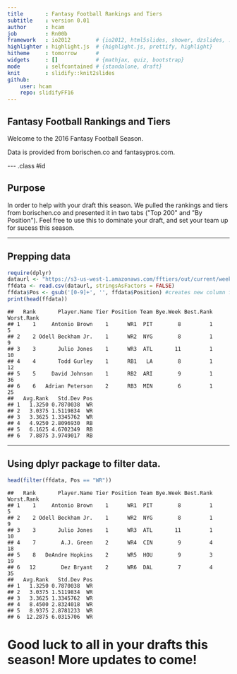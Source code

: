 ```yaml
---
title       : Fantasy Football Rankings and Tiers
subtitle    : version 0.01
author      : hcam
job         : Rn00b
framework   : io2012        # {io2012, html5slides, shower, dzslides, ...}
highlighter : highlight.js  # {highlight.js, prettify, highlight}
hitheme     : tomorrow      # 
widgets     : []            # {mathjax, quiz, bootstrap}
mode        : selfcontained # {standalone, draft}
knit        : slidify::knit2slides
github:
    user: hcam
    repo: slidifyFF16
---
```


## Fantasy Football Rankings and Tiers

Welcome to the 2016 Fantasy Football Season. 

Data is provided from borischen.co and fantasypros.com.


--- .class #id 

## Purpose

In order to help with your draft this season.  We pulled the rankings and tiers from borischen.co and presented it in two tabs ("Top 200" and "By Position").  Feel free to use this to dominate your draft, and set your team up for sucess this season.  

---

## Prepping data


```r
require(dplyr)
dataurl <- "https://s3-us-west-1.amazonaws.com/fftiers/out/current/weekly-ALL.csv"
ffdata <- read.csv(dataurl, stringsAsFactors = FALSE)
ffdata$Pos <- gsub('[0-9]+', '', ffdata$Position) #creates new column for Position
print(head(ffdata))
```

```
##   Rank       Player.Name Tier Position Team Bye.Week Best.Rank Worst.Rank
## 1    1     Antonio Brown    1      WR1  PIT        8         1          5
## 2    2 Odell Beckham Jr.    1      WR2  NYG        8         1          9
## 3    3       Julio Jones    1      WR3  ATL       11         1         10
## 4    4       Todd Gurley    1      RB1   LA        8         1         12
## 5    5     David Johnson    1      RB2  ARI        9         1         36
## 6    6   Adrian Peterson    2      RB3  MIN        6         1         25
##   Avg.Rank   Std.Dev Pos
## 1   1.3250 0.7870038  WR
## 2   3.0375 1.5119834  WR
## 3   3.3625 1.3345762  WR
## 4   4.9250 2.8096930  RB
## 5   6.1625 4.6702349  RB
## 6   7.8875 3.9749017  RB
```

---

## Using dplyr package to filter data.


```r
head(filter(ffdata, Pos == "WR"))
```

```
##   Rank       Player.Name Tier Position Team Bye.Week Best.Rank Worst.Rank
## 1    1     Antonio Brown    1      WR1  PIT        8         1          5
## 2    2 Odell Beckham Jr.    1      WR2  NYG        8         1          9
## 3    3       Julio Jones    1      WR3  ATL       11         1         10
## 4    7        A.J. Green    2      WR4  CIN        9         4         18
## 5    8   DeAndre Hopkins    2      WR5  HOU        9         3         19
## 6   12        Dez Bryant    2      WR6  DAL        7         4         35
##   Avg.Rank   Std.Dev Pos
## 1   1.3250 0.7870038  WR
## 2   3.0375 1.5119834  WR
## 3   3.3625 1.3345762  WR
## 4   8.4500 2.8324018  WR
## 5   8.9375 2.8781233  WR
## 6  12.2875 6.0315706  WR
```
# Good luck to all in your drafts this season! More updates to come!



